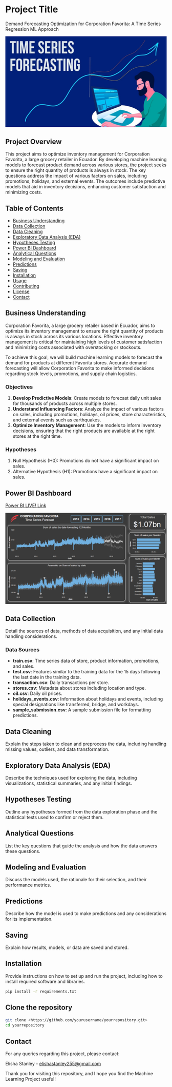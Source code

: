 # Project Title

Demand Forecasting Optimization for Corporation Favorita: A Time Series Regression ML Approach

![alt text](<images\0JX3-0nZ6nWACUM6E.png>)

## Project Overview

This project aims to optimize inventory management for Corporation Favorita, a large grocery retailer in Ecuador. By developing machine learning models to forecast product demand across various stores, the project seeks to ensure the right quantity of products is always in stock. The key questions address the impact of various factors on sales, including promotions, holidays, and external events. The outcomes include predictive models that aid in inventory decisions, enhancing customer satisfaction and minimizing costs.

## Table of Contents

- [Business Understanding](#business-understanding)
- [Data Collection](#Data-Collection)
- [Data Cleaning](#Data-Cleaning)
- [Exploratory Data Analysis (EDA)](#Exploratory-Data-Analysis)
- [Hypotheses Testing](#Hypotheses-Testing)
- [Power BI Dashboard](#power-bi-dashboard)
- [Analytical Questions](#Analytical-Questions)
- [Modeling and Evaluation](#Modeling-and-Evaluation)
- [Predictions](#Predictions)
- [Saving](#Saving)
- [Installation](#installation)
- [Usage](#usage)
- [Contributing](#Contributing)
- [License](#License)
- [Contact](#contact)

## Business Understanding

Corporation Favorita, a large grocery retailer based in Ecuador, aims to optimize its inventory management to ensure the right quantity of products is always in stock across its various locations. Effective inventory management is critical for maintaining high levels of customer satisfaction and minimizing costs associated with overstocking or stockouts.

To achieve this goal, we will build machine learning models to forecast the demand for products at different Favorita stores. Accurate demand forecasting will allow Corporation Favorita to make informed decisions regarding stock levels, promotions, and supply chain logistics.

### Objectives

1. **Develop Predictive Models**: Create models to forecast daily unit sales for thousands of products across multiple stores.
2. **Understand Influencing Factors**: Analyze the impact of various factors on sales, including promotions, holidays, oil prices, store characteristics, and external events such as earthquakes.
3. **Optimize Inventory Management**: Use the models to inform inventory decisions, ensuring that the right products are available at the right stores at the right time.

### Hypotheses

1. Null Hypothesis (H0): Promotions do not have a significant impact on sales.
2. Alternative Hypothesis (H1): Promotions have a significant impact on sales.

## Power BI Dashboard

[Power BI LIVE! Link](https://app.powerbi.com/view?r=eyJrIjoiYmEzYzg3YjctMmVkMS00NzE5LTkxYjMtODEzMWMwOGI3ODEyIiwidCI6IjQ0ODdiNTJmLWYxMTgtNDgzMC1iNDlkLTNjMjk4Y2I3MTA3NSJ9)

![images/Screenshot 2024-07-07 203540.png](<images\Screenshot 2024-08-08 113957.png>)

## Data Collection

Detail the sources of data, methods of data acquisition, and any initial data handling considerations.

### Data Sources

- **train.csv**: Time series data of store, product information, promotions, and sales.
- **test.csv**: Features similar to the training data for the 15 days following the last date in the training data.
- **transaction.csv**: Daily transactions per store.
- **stores.csv**: Metadata about stores including location and type.
- **oil.csv**: Daily oil prices.
- **holidays_events.csv**: Information about holidays and events, including special designations like transferred, bridge, and workdays.
- **sample_submission.csv**: A sample submission file for formatting predictions.

## Data Cleaning

Explain the steps taken to clean and preprocess the data, including handling missing values, outliers, and data transformation.

## Exploratory Data Analysis (EDA)

Describe the techniques used for exploring the data, including visualizations, statistical summaries, and any initial findings.

## Hypotheses Testing

Outline any hypotheses formed from the data exploration phase and the statistical tests used to confirm or reject them.

## Analytical Questions

List the key questions that guide the analysis and how the data answers these questions.

## Modeling and Evaluation

Discuss the models used, the rationale for their selection, and their performance metrics.

## Predictions

Describe how the model is used to make predictions and any considerations for its implementation.

## Saving

Explain how results, models, or data are saved and stored.

## Installation

Provide instructions on how to set up and run the project, including how to install required software and libraries.

```bash
pip install -r requirements.txt
```

## Clone the repository
```bash
git clone <https://github.com/yourusername/yourrepository.git>
cd yourrepository
```

## Contact

For any queries regarding this project, please contact:

Elisha Stanley - <elishastanley255@gmail.com>

Thank you for visiting this repository, and I hope you find the Machine Learning Project useful!
